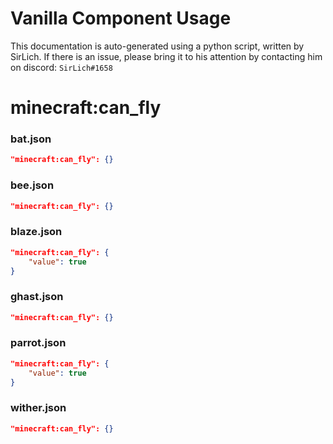 # Vanilla Component Usage
This documentation is auto-generated using a python script, written by SirLich. If there is an issue, please bring it to his attention by contacting him on discord: `SirLich#1658`

# minecraft:can_fly
### bat.json
```JSON
"minecraft:can_fly": {}
```

### bee.json
```JSON
"minecraft:can_fly": {}
```

### blaze.json
```JSON
"minecraft:can_fly": {
    "value": true
}
```

### ghast.json
```JSON
"minecraft:can_fly": {}
```

### parrot.json
```JSON
"minecraft:can_fly": {
    "value": true
}
```

### wither.json
```JSON
"minecraft:can_fly": {}
```

